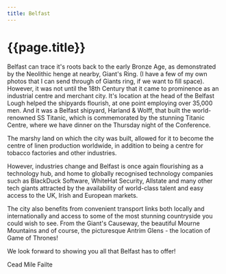 ```yaml
---
title: Belfast
---
```


# {{page.title}}

Belfast can trace it's roots back to the early Bronze Age, as demonstrated by the Neolithic henge at nearby, Giant's Ring.  (I have a few of my own photos that I can send through of Giants ring, if we want to fill space).  However, it was not until the 18th Century that it came to prominence as an industrial centre and merchant city.  It's location at the head of the Belfast Lough helped the shipyards flourish, at one point employing over 35,000 men.  And it was a Belfast shipyard, Harland & Wolff, that built the world-renowned SS Titanic, which is commemorated by the stunning Titanic Centre, where we have dinner on the Thursday night of the Conference.  

The marshy land on which the city was built, allowed for it to become the centre of linen production worldwide, in addition to being a centre for tobacco factories and other industries.  

However, industries change and Belfast is once again flourishing as a technology hub, and home to globally recognised technology companies such as BlackDuck Software, WhiteHat Security, Allstate and many other tech giants attracted by the availability of world-class talent and easy access to the UK, Irish and European markets.

The city also benefits from convenient transport links both locally and internationally and access to some of the most stunning countryside you could wish to see.  From the Giant's Causeway, the beautiful Mourne Mountains and of course, the picturesque Antrim Glens - the location of Game of Thrones!

We look forward to showing you all that Belfast has to offer!

Cead Mile Failte
